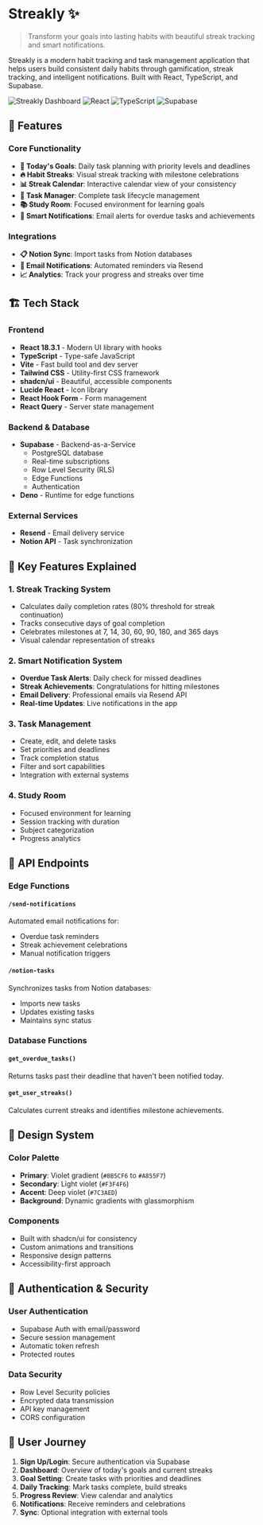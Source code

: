 # Streakly ✨

> Transform your goals into lasting habits with beautiful streak tracking and smart notifications.

Streakly is a modern habit tracking and task management application that helps users build consistent daily habits through gamification, streak tracking, and intelligent notifications. Built with React, TypeScript, and Supabase.

![Streakly Dashboard](https://img.shields.io/badge/Status-Active-brightgreen)
![React](https://img.shields.io/badge/React-18.3.1-blue)
![TypeScript](https://img.shields.io/badge/TypeScript-Latest-blue)
![Supabase](https://img.shields.io/badge/Supabase-Backend-green)

## 🌟 Features

### Core Functionality
- **📅 Today's Goals**: Daily task planning with priority levels and deadlines
- **🔥 Habit Streaks**: Visual streak tracking with milestone celebrations
- **📊 Streak Calendar**: Interactive calendar view of your consistency
- **📝 Task Manager**: Complete task lifecycle management
- **📚 Study Room**: Focused environment for learning goals
- **🔔 Smart Notifications**: Email alerts for overdue tasks and achievements

### Integrations
- **📋 Notion Sync**: Import tasks from Notion databases
- **📧 Email Notifications**: Automated reminders via Resend
- **📈 Analytics**: Track your progress and streaks over time

## 🏗️ Tech Stack

### Frontend
- **React 18.3.1** - Modern UI library with hooks
- **TypeScript** - Type-safe JavaScript
- **Vite** - Fast build tool and dev server
- **Tailwind CSS** - Utility-first CSS framework
- **shadcn/ui** - Beautiful, accessible components
- **Lucide React** - Icon library
- **React Hook Form** - Form management
- **React Query** - Server state management

### Backend & Database
- **Supabase** - Backend-as-a-Service
  - PostgreSQL database
  - Real-time subscriptions
  - Row Level Security (RLS)
  - Edge Functions
  - Authentication
- **Deno** - Runtime for edge functions

### External Services
- **Resend** - Email delivery service
- **Notion API** - Task synchronization


## 🔧 Key Features Explained

### 1. Streak Tracking System
- Calculates daily completion rates (80% threshold for streak continuation)
- Tracks consecutive days of goal completion
- Celebrates milestones at 7, 14, 30, 60, 90, 180, and 365 days
- Visual calendar representation of streaks

### 2. Smart Notification System
- **Overdue Task Alerts**: Daily check for missed deadlines
- **Streak Achievements**: Congratulations for hitting milestones
- **Email Delivery**: Professional emails via Resend API
- **Real-time Updates**: Live notifications in the app

### 3. Task Management
- Create, edit, and delete tasks
- Set priorities and deadlines
- Track completion status
- Filter and sort capabilities
- Integration with external systems

### 4. Study Room
- Focused environment for learning
- Session tracking with duration
- Subject categorization
- Progress analytics

## 🔌 API Endpoints

### Edge Functions

#### `/send-notifications`
Automated email notifications for:
- Overdue task reminders
- Streak achievement celebrations
- Manual notification triggers

#### `/notion-tasks`
Synchronizes tasks from Notion databases:
- Imports new tasks
- Updates existing tasks
- Maintains sync status

### Database Functions

#### `get_overdue_tasks()`
Returns tasks past their deadline that haven't been notified today.

#### `get_user_streaks()`
Calculates current streaks and identifies milestone achievements.

## 🎨 Design System

### Color Palette
- **Primary**: Violet gradient (`#8B5CF6` to `#A855F7`)
- **Secondary**: Light violet (`#F3F4F6`)
- **Accent**: Deep violet (`#7C3AED`)
- **Background**: Dynamic gradients with glassmorphism

### Components
- Built with shadcn/ui for consistency
- Custom animations and transitions
- Responsive design patterns
- Accessibility-first approach

## 🔐 Authentication & Security

### User Authentication
- Supabase Auth with email/password
- Secure session management
- Automatic token refresh
- Protected routes

### Data Security
- Row Level Security policies
- Encrypted data transmission
- API key management
- CORS configuration

## 📱 User Journey

1. **Sign Up/Login**: Secure authentication via Supabase
2. **Dashboard**: Overview of today's goals and current streaks
3. **Goal Setting**: Create tasks with priorities and deadlines
4. **Daily Tracking**: Mark tasks complete, build streaks
5. **Progress Review**: View calendar and analytics
6. **Notifications**: Receive reminders and celebrations
7. **Sync**: Optional integration with external tools
